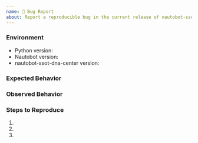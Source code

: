 ```yaml
---
name: 🐛 Bug Report
about: Report a reproducible bug in the current release of nautobot-ssot-dna-center
---
```


### Environment
* Python version:  <!-- Example: 3.7.7 -->
* Nautobot version:  <!-- Example: 1.4.0 -->
* nautobot-ssot-dna-center version:  <!-- Example: 0.1.0 -->

<!-- What did you expect to happen? -->
### Expected Behavior


<!-- What happened instead? -->
### Observed Behavior

<!--
    Describe in detail the exact steps that someone else can take to reproduce
    this bug using the current release.
-->
### Steps to Reproduce
1.
2.
3.
